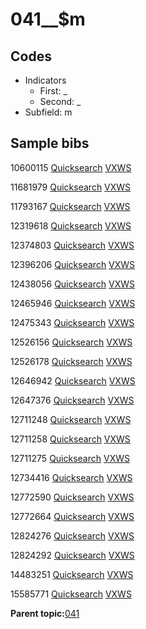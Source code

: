 # 041\_\_$m

## Codes

-   Indicators
    -   First: \_
    -   Second: \_
-   Subfield: m

## Sample bibs

10600115 [Quicksearch](https://search.library.yale.edu/catalog/10600115) [VXWS](http://prodorbis.library.yale.edu:7014/vxws/GetHoldingsService?bibId=10600115)

11681979 [Quicksearch](https://search.library.yale.edu/catalog/11681979) [VXWS](http://prodorbis.library.yale.edu:7014/vxws/GetHoldingsService?bibId=11681979)

11793167 [Quicksearch](https://search.library.yale.edu/catalog/11793167) [VXWS](http://prodorbis.library.yale.edu:7014/vxws/GetHoldingsService?bibId=11793167)

12319618 [Quicksearch](https://search.library.yale.edu/catalog/12319618) [VXWS](http://prodorbis.library.yale.edu:7014/vxws/GetHoldingsService?bibId=12319618)

12374803 [Quicksearch](https://search.library.yale.edu/catalog/12374803) [VXWS](http://prodorbis.library.yale.edu:7014/vxws/GetHoldingsService?bibId=12374803)

12396206 [Quicksearch](https://search.library.yale.edu/catalog/12396206) [VXWS](http://prodorbis.library.yale.edu:7014/vxws/GetHoldingsService?bibId=12396206)

12438056 [Quicksearch](https://search.library.yale.edu/catalog/12438056) [VXWS](http://prodorbis.library.yale.edu:7014/vxws/GetHoldingsService?bibId=12438056)

12465946 [Quicksearch](https://search.library.yale.edu/catalog/12465946) [VXWS](http://prodorbis.library.yale.edu:7014/vxws/GetHoldingsService?bibId=12465946)

12475343 [Quicksearch](https://search.library.yale.edu/catalog/12475343) [VXWS](http://prodorbis.library.yale.edu:7014/vxws/GetHoldingsService?bibId=12475343)

12526156 [Quicksearch](https://search.library.yale.edu/catalog/12526156) [VXWS](http://prodorbis.library.yale.edu:7014/vxws/GetHoldingsService?bibId=12526156)

12526178 [Quicksearch](https://search.library.yale.edu/catalog/12526178) [VXWS](http://prodorbis.library.yale.edu:7014/vxws/GetHoldingsService?bibId=12526178)

12646942 [Quicksearch](https://search.library.yale.edu/catalog/12646942) [VXWS](http://prodorbis.library.yale.edu:7014/vxws/GetHoldingsService?bibId=12646942)

12647376 [Quicksearch](https://search.library.yale.edu/catalog/12647376) [VXWS](http://prodorbis.library.yale.edu:7014/vxws/GetHoldingsService?bibId=12647376)

12711248 [Quicksearch](https://search.library.yale.edu/catalog/12711248) [VXWS](http://prodorbis.library.yale.edu:7014/vxws/GetHoldingsService?bibId=12711248)

12711258 [Quicksearch](https://search.library.yale.edu/catalog/12711258) [VXWS](http://prodorbis.library.yale.edu:7014/vxws/GetHoldingsService?bibId=12711258)

12711275 [Quicksearch](https://search.library.yale.edu/catalog/12711275) [VXWS](http://prodorbis.library.yale.edu:7014/vxws/GetHoldingsService?bibId=12711275)

12734416 [Quicksearch](https://search.library.yale.edu/catalog/12734416) [VXWS](http://prodorbis.library.yale.edu:7014/vxws/GetHoldingsService?bibId=12734416)

12772590 [Quicksearch](https://search.library.yale.edu/catalog/12772590) [VXWS](http://prodorbis.library.yale.edu:7014/vxws/GetHoldingsService?bibId=12772590)

12772664 [Quicksearch](https://search.library.yale.edu/catalog/12772664) [VXWS](http://prodorbis.library.yale.edu:7014/vxws/GetHoldingsService?bibId=12772664)

12824276 [Quicksearch](https://search.library.yale.edu/catalog/12824276) [VXWS](http://prodorbis.library.yale.edu:7014/vxws/GetHoldingsService?bibId=12824276)

12824292 [Quicksearch](https://search.library.yale.edu/catalog/12824292) [VXWS](http://prodorbis.library.yale.edu:7014/vxws/GetHoldingsService?bibId=12824292)

14483251 [Quicksearch](https://search.library.yale.edu/catalog/14483251) [VXWS](http://prodorbis.library.yale.edu:7014/vxws/GetHoldingsService?bibId=14483251)

15585771 [Quicksearch](https://search.library.yale.edu/catalog/15585771) [VXWS](http://prodorbis.library.yale.edu:7014/vxws/GetHoldingsService?bibId=15585771)

**Parent topic:**[041](../../tags/041/041.md)

